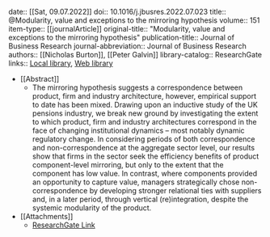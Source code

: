 date:: [[Sat, 09.07.2022]]
doi:: 10.1016/j.jbusres.2022.07.023
title:: @Modularity, value and exceptions to the mirroring hypothesis
volume:: 151
item-type:: [[journalArticle]]
original-title:: "Modularity, value and exceptions to the mirroring hypothesis"
publication-title:: Journal of Business Research
journal-abbreviation:: Journal of Business Research
authors:: [[Nicholas Burton]], [[Peter Galvin]]
library-catalog:: ResearchGate
links:: [Local library](zotero://select/library/items/6VGKP7W7), [Web library](https://www.zotero.org/users/6520516/items/6VGKP7W7)

- [[Abstract]]
	- The mirroring hypothesis suggests a correspondence between product, firm and industry architecture, however, empirical support to date has been mixed. Drawing upon an inductive study of the UK pensions industry, we break new ground by investigating the extent to which product, firm and industry architectures correspond in the face of changing institutional dynamics – most notably dynamic regulatory change. In considering periods of both correspondence and non-correspondence at the aggregate sector level, our results show that firms in the sector seek the efficiency benefits of product component-level mirroring, but only to the extent that the component has low value. In contrast, where components provided an opportunity to capture value, managers strategically chose non-correspondence by developing stronger relational ties with suppliers and, in a later period, through vertical (re)integration, despite the systemic modularity of the product.
- [[Attachments]]
	- [ResearchGate Link](https://www.researchgate.net/publication/361865209_MODULARITY_VALUE_AND_EXCEPTIONS_TO_THE_MIRRORING_HYPOTHESIS)